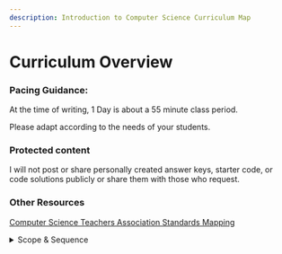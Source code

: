 ```yaml
---
description: Introduction to Computer Science Curriculum Map
---
```


# Curriculum Overview

### Pacing Guidance: <a href="#pacing-guidance" id="pacing-guidance"></a>

At the time of writing, 1 Day is about a 55 minute class period.

Please adapt according to the needs of your students.

### Protected content <a href="#protected-content" id="protected-content"></a>

I will not post or share personally created answer keys, starter code, or code solutions publicly or share them with those who request.

### Other Resources <a href="#other-resources" id="other-resources"></a>

[Computer Science Teachers Association Standards Mapping](https://file+.vscode-resource.vscode-cdn.net/c%3A/Users/ehernandez/my-project/docs/CSTA\_standards\_mapping.md)

<details>

<summary>Scope &#x26; Sequence</summary>

### [https://github.com/elykittytee/2nd-semester-introduction-to-computer-science/blob/master/curriculum\_map.md](https://github.com/elykittytee/2nd-semester-introduction-to-computer-science/blob/master/curriculum\_map.md)

### Unit 1 Map - Introduction to Python

### Unit 2 Map - Data Types and Conditionals

### Unit 3 Map - Functions

### Unit 4 Map - Nested Loops and Lists

### Unit 5 Map (Optional) - Music Programming

### Unit 6 Map - Dictionaries

### Unit 7 Map - Introduction to Object Oriented Programming

### Unit 8 Map - Final Project

### Supplemental Culture Day Lessons

</details>

